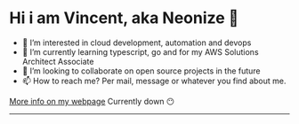 # Hi i am Vincent, aka Neonize 👋

- 👀 I’m interested in cloud development, automation and devops
- 🌱 I’m currently learning typescript, go and for my AWS Solutions Architect Associate
- 💞️ I’m looking to collaborate on open source projects in the future
- 📫 How to reach me? Per mail, message or whatever you find about me.

[More info on my webpage](https://vmartens.de) Currently down 😶

---

<!---
Neonize/Neonize is a ✨ special ✨ repository because its `README.md` (this file) appears on your GitHub profile.
You can click the Preview link to take a look at your changes.
--->

